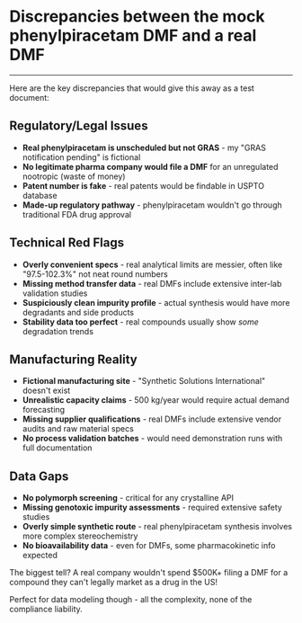 # Discrepancies between the mock phenylpiracetam DMF and a real DMF
---
Here are the key discrepancies that would give this away as a test document:

## **Regulatory/Legal Issues**
- **Real phenylpiracetam is unscheduled but not GRAS** - my "GRAS notification pending" is fictional
- **No legitimate pharma company would file a DMF** for an unregulated nootropic (waste of money)
- **Patent number is fake** - real patents would be findable in USPTO database
- **Made-up regulatory pathway** - phenylpiracetam wouldn't go through traditional FDA drug approval

## **Technical Red Flags**
- **Overly convenient specs** - real analytical limits are messier, often like "97.5-102.3%" not neat round numbers
- **Missing method transfer data** - real DMFs include extensive inter-lab validation studies
- **Suspiciously clean impurity profile** - actual synthesis would have more degradants and side products
- **Stability data too perfect** - real compounds usually show *some* degradation trends

## **Manufacturing Reality**
- **Fictional manufacturing site** - "Synthetic Solutions International" doesn't exist
- **Unrealistic capacity claims** - 500 kg/year would require actual demand forecasting
- **Missing supplier qualifications** - real DMFs include extensive vendor audits and raw material specs
- **No process validation batches** - would need demonstration runs with full documentation

## **Data Gaps**
- **No polymorph screening** - critical for any crystalline API
- **Missing genotoxic impurity assessments** - required extensive safety studies
- **Overly simple synthetic route** - real phenylpiracetam synthesis involves more complex stereochemistry
- **No bioavailability data** - even for DMFs, some pharmacokinetic info expected

The biggest tell? A real company wouldn't spend $500K+ filing a DMF for a compound they can't legally market as a drug in the US! 

Perfect for data modeling though - all the complexity, none of the compliance liability.